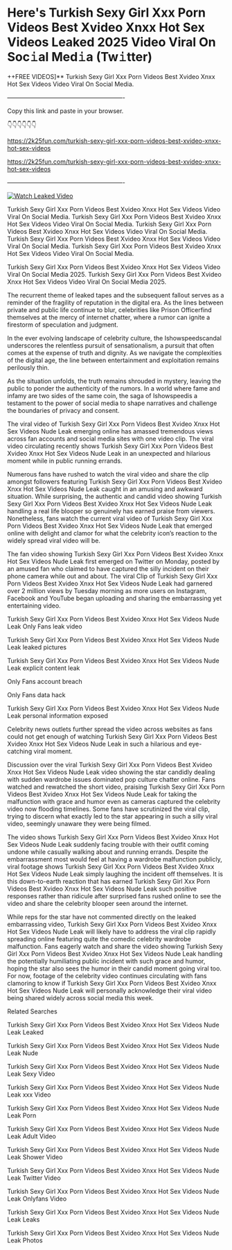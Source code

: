 # Here's Turkish Sexy Girl Xxx Porn Videos Best Xvideo Xnxx Hot Sex Videos Leaked 2025 Video Viral On Soc𝚒al Med𝚒a (Tw𝚒tter)

++FREE VIDEOS]** Turkish Sexy Girl Xxx Porn Videos Best Xvideo Xnxx Hot Sex Videos Video Viral On Social Media.

———————————————————-

Copy this link and paste in your browser.

👇👇👇👇👇👇

https://2k25fun.com/turkish-sexy-girl-xxx-porn-videos-best-xvideo-xnxx-hot-sex-videos

https://2k25fun.com/turkish-sexy-girl-xxx-porn-videos-best-xvideo-xnxx-hot-sex-videos

———————————————————-

[![Watch Leaked Video](https://miro.medium.com/v2/resize:fit:828/format:webp/1*cilzJN44JGOrTw9NJCrNHA.gif "Watch Leaked Video")](https://2k25fun.com/turkish-sexy-girl-xxx-porn-videos-best-xvideo-xnxx-hot-sex-videos)

Turkish Sexy Girl Xxx Porn Videos Best Xvideo Xnxx Hot Sex Videos Video Viral On Social Media. Turkish Sexy Girl Xxx Porn Videos Best Xvideo Xnxx Hot Sex Videos Video Viral On Social Media. Turkish Sexy Girl Xxx Porn Videos Best Xvideo Xnxx Hot Sex Videos Video Viral On Social Media. Turkish Sexy Girl Xxx Porn Videos Best Xvideo Xnxx Hot Sex Videos Video Viral On Social Media. Turkish Sexy Girl Xxx Porn Videos Best Xvideo Xnxx Hot Sex Videos Video Viral On Social Media.

Turkish Sexy Girl Xxx Porn Videos Best Xvideo Xnxx Hot Sex Videos Video Viral On Social Media 2025. Turkish Sexy Girl Xxx Porn Videos Best Xvideo Xnxx Hot Sex Videos Video Viral On Social Media 2025.

The recurrent theme of leaked tapes and the subsequent fallout serves as a reminder of the fragility of reputation in the digital era. As the lines between private and public life continue to blur, celebrities like Prison Officerfind themselves at the mercy of internet chatter, where a rumor can ignite a firestorm of speculation and judgment.

In the ever evolving landscape of celebrity culture, the Ishowspeedscandal underscores the relentless pursuit of sensationalism, a pursuit that often comes at the expense of truth and dignity. As we navigate the complexities of the digital age, the line between entertainment and exploitation remains perilously thin.

As the situation unfolds, the truth remains shrouded in mystery, leaving the public to ponder the authenticity of the rumors. In a world where fame and infamy are two sides of the same coin, the saga of Ishowspeedis a testament to the power of social media to shape narratives and challenge the boundaries of privacy and consent.

The viral video of Turkish Sexy Girl Xxx Porn Videos Best Xvideo Xnxx Hot Sex Videos Nude Leak emerging online has amassed tremendous views across fan accounts and social media sites with one video clip. The viral video circulating recently shows Turkish Sexy Girl Xxx Porn Videos Best Xvideo Xnxx Hot Sex Videos Nude Leak in an unexpected and hilarious moment while in public running errands.

Numerous fans have rushed to watch the viral video and share the clip amongst followers featuring Turkish Sexy Girl Xxx Porn Videos Best Xvideo Xnxx Hot Sex Videos Nude Leak caught in an amusing and awkward situation. While surprising, the authentic and candid video showing Turkish Sexy Girl Xxx Porn Videos Best Xvideo Xnxx Hot Sex Videos Nude Leak handling a real life blooper so genuinely has earned praise from viewers. Nonetheless, fans watch the current viral video of Turkish Sexy Girl Xxx Porn Videos Best Xvideo Xnxx Hot Sex Videos Nude Leak that emerged online with delight and clamor for what the celebrity icon’s reaction to the widely spread viral video will be.

The fan video showing Turkish Sexy Girl Xxx Porn Videos Best Xvideo Xnxx Hot Sex Videos Nude Leak first emerged on Twitter on Monday, posted by an amused fan who claimed to have captured the silly incident on their phone camera while out and about. The viral Clip of Turkish Sexy Girl Xxx Porn Videos Best Xvideo Xnxx Hot Sex Videos Nude Leak had garnered over 2 million views by Tuesday morning as more users on Instagram, Facebook and YouTube began uploading and sharing the embarrassing yet entertaining video.

Turkish Sexy Girl Xxx Porn Videos Best Xvideo Xnxx Hot Sex Videos Nude Leak Only Fans leak video

Turkish Sexy Girl Xxx Porn Videos Best Xvideo Xnxx Hot Sex Videos Nude Leak leaked pictures

Turkish Sexy Girl Xxx Porn Videos Best Xvideo Xnxx Hot Sex Videos Nude Leak explicit content leak

Only Fans account breach

Only Fans data hack

Turkish Sexy Girl Xxx Porn Videos Best Xvideo Xnxx Hot Sex Videos Nude Leak personal information exposed

Celebrity news outlets further spread the video across websites as fans could not get enough of watching Turkish Sexy Girl Xxx Porn Videos Best Xvideo Xnxx Hot Sex Videos Nude Leak in such a hilarious and eye-catching viral moment.

Discussion over the viral Turkish Sexy Girl Xxx Porn Videos Best Xvideo Xnxx Hot Sex Videos Nude Leak video showing the star candidly dealing with sudden wardrobe issues dominated pop culture chatter online. Fans watched and rewatched the short video, praising Turkish Sexy Girl Xxx Porn Videos Best Xvideo Xnxx Hot Sex Videos Nude Leak for taking the malfunction with grace and humor even as cameras captured the celebrity video now flooding timelines. Some fans have scrutinized the viral clip, trying to discern what exactly led to the star appearing in such a silly viral video, seemingly unaware they were being filmed.

The video shows Turkish Sexy Girl Xxx Porn Videos Best Xvideo Xnxx Hot Sex Videos Nude Leak suddenly facing trouble with their outfit coming undone while casually walking about and running errands. Despite the embarrassment most would feel at having a wardrobe malfunction publicly, viral footage shows Turkish Sexy Girl Xxx Porn Videos Best Xvideo Xnxx Hot Sex Videos Nude Leak simply laughing the incident off themselves. It is this down-to-earth reaction that has earned Turkish Sexy Girl Xxx Porn Videos Best Xvideo Xnxx Hot Sex Videos Nude Leak such positive responses rather than ridicule after surprised fans rushed online to see the video and share the celebrity blooper seen around the internet.

While reps for the star have not commented directly on the leaked embarrassing video, Turkish Sexy Girl Xxx Porn Videos Best Xvideo Xnxx Hot Sex Videos Nude Leak will likely have to address the viral clip rapidly spreading online featuring quite the comedic celebrity wardrobe malfunction. Fans eagerly watch and share the video showing Turkish Sexy Girl Xxx Porn Videos Best Xvideo Xnxx Hot Sex Videos Nude Leak handling the potentially humiliating public incident with such grace and humor, hoping the star also sees the humor in their candid moment going viral too. For now, footage of the celebrity video continues circulating with fans clamoring to know if Turkish Sexy Girl Xxx Porn Videos Best Xvideo Xnxx Hot Sex Videos Nude Leak will personally acknowledge their viral video being shared widely across social media this week.

Related Searches

Turkish Sexy Girl Xxx Porn Videos Best Xvideo Xnxx Hot Sex Videos Nude Leak Leaked

Turkish Sexy Girl Xxx Porn Videos Best Xvideo Xnxx Hot Sex Videos Nude Leak Nude

Turkish Sexy Girl Xxx Porn Videos Best Xvideo Xnxx Hot Sex Videos Nude Leak Sexy Video

Turkish Sexy Girl Xxx Porn Videos Best Xvideo Xnxx Hot Sex Videos Nude Leak xxx Video

Turkish Sexy Girl Xxx Porn Videos Best Xvideo Xnxx Hot Sex Videos Nude Leak Porn

Turkish Sexy Girl Xxx Porn Videos Best Xvideo Xnxx Hot Sex Videos Nude Leak Adult Video

Turkish Sexy Girl Xxx Porn Videos Best Xvideo Xnxx Hot Sex Videos Nude Leak Shower Video

Turkish Sexy Girl Xxx Porn Videos Best Xvideo Xnxx Hot Sex Videos Nude Leak Twitter Video

Turkish Sexy Girl Xxx Porn Videos Best Xvideo Xnxx Hot Sex Videos Nude Leak Onlyfans Video

Turkish Sexy Girl Xxx Porn Videos Best Xvideo Xnxx Hot Sex Videos Nude Leak Leaks

Turkish Sexy Girl Xxx Porn Videos Best Xvideo Xnxx Hot Sex Videos Nude Leak Photos